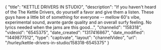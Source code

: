 {
    "title": "KETTLE DRIVERS IN STUDIO",
    "description": "If you haven't heard of the The Kettle Drivers, do yourself a favor and give them a listen. These guys have a little bit of something for everyone -- mellow 60's vibe, experimental sound, avante garde quality and an overall surfy feeling. No lyrics needed when the jams are this good...",
    "channelid": "158318",
    "videoid": "6545375",
    "date_created": "1317416867",
    "date_modified": "1449877512",
    "type": "captivate",
    "layout": "channelVideo",
    "url": "\/hurley\/kettle-drivers-in-studio\/158318-6545375"
}